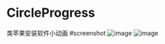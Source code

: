 # CircleProgress
类苹果安装软件小动画
#screenshot
![image](https://github.com/toumubaoqiong/CircleProgress/master/screenshot/screenshot_one.png)
![image](https://github.com/toumubaoqiong/CircleProgress/master/screenshot/screenshot_two.png)
